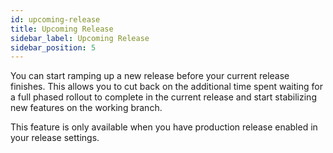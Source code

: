 ```yaml
---
id: upcoming-release
title: Upcoming Release
sidebar_label: Upcoming Release
sidebar_position: 5
---
```


You can start ramping up a new release before your current release finishes. This allows you to cut back on the additional time spent waiting for a full phased rollout to complete in the current release and start stabilizing new features on the working branch.

This feature is only available when you have production release enabled in your release settings.

<!-- ![Upcoming Release](/img/upcoming-release.png) -->
